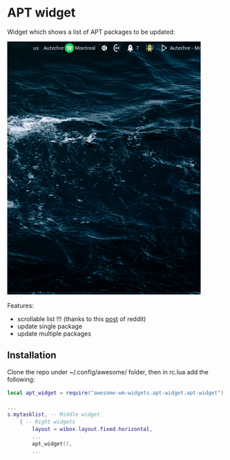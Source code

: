 # APT widget

Widget which shows a list of APT packages to be updated:

![screenshot](./screenshots/screenshot.gif)

Features:
 - scrollable list !!! (thanks to this [post](https://www.reddit.com/r/awesomewm/comments/isx89x/scrolling_a_layout_fixed_flexed_layout_widget/) of reddit)
 - update single package
 - update multiple packages

## Installation

Clone the repo under ~/.config/awesome/ folder, then in rc.lua add the following:

```lua
local apt_widget = require("awesome-wm-widgets.apt-widget.apt-widget")

...
s.mytasklist, -- Middle widget
	{ -- Right widgets
    	layout = wibox.layout.fixed.horizontal,
		...
		apt_widget(),
		...
```
